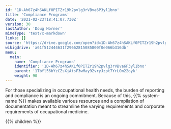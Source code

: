 ```yaml
---
id: '1D-Ah67z4hSAKLf0PITZr19h2pvlg3rVBva6P3yl1bno'
title: 'Compliance Programs'
date: '2021-02-23T18:41:07.730Z'
version: 30
lastAuthor: 'Doug Horner'
mimeType: 'text/x-markdown'
links: []
source: 'https://drive.google.com/open?id=1D-Ah67z4hSAKLf0PITZr19h2pvlg3rVBva6P3yl1bno'
wikigdrive: 'a61f512444631f29662815085800f0e066b316db'
menu:
  main:
    name: 'Compliance Programs'
    identifier: '1D-Ah67z4hSAKLf0PITZr19h2pvlg3rVBva6P3yl1bno'
    parent: '1TbYl56bYzCZsXjAtsF3wMay92vryJzpt7YrLOm22oyk'
    weight: 90
---
```





For those specializing in occupational health needs, the burden of reporting and compliance is an ongoing commitment. Because of this, {{% system-name %}} makes available various resources and a compilation of documentation meant to streamline the varying requirements and corporate requirements of occupational medicine.



{{% children %}}





